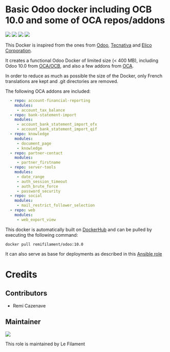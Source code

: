 # Basic Odoo docker including OCB 10.0 and some of OCA repos/addons

[![](https://images.microbadger.com/badges/image/remifilament/odoo:10.0.svg)](https://microbadger.com/images/remifilament/odoo:10.0 "Get your own image badge on microbadger.com")
[![](https://images.microbadger.com/badges/version/remifilament/odoo:10.0.svg)](https://microbadger.com/images/remifilament/odoo:10.0 "Get your own version badge on microbadger.com")
[![](https://images.microbadger.com/badges/license/remifilament/odoo:10.0.svg)](https://microbadger.com/images/remifilament/odoo:10.0 "Get your own license badge on microbadger.com")
[![](https://images.microbadger.com/badges/commit/remifilament/odoo:10.0.svg)](https://microbadger.com/images/remifilament/odoo:10.0 "Get your own commit badge on microbadger.com")

This Docker is inspired from the ones from [Odoo](https://github.com/odoo/docker), [Tecnativa](https://github.com/Tecnativa/doodba) and [Elico Corporation](https://github.com/Elico-Corp/odoo-docker).

It creates a functional Odoo Docker of limited size (< 400 MB), including Odoo 10.0 from [OCA/OCB](https://github.com/oca/ocb), and also a few addons from [OCA](https://github.com/oca).

In order to reduce as much as possible the size of the Docker, only French translations are kept and .git directories are removed.

The following OCA addons are included:
```yaml
  - repo: account-financial-reporting
    modules:
     - account_tax_balance
  - repo: bank-statement-import
    modules:
     - account_bank_statement_import_ofx
     - account_bank_statement_import_qif
  - repo: knowledge
    modules:
     - document_page
     - knowledge
  - repo: partner-contact
    modules:
     - partner_firstname
  - repo: server-tools
    modules:
     - date_range
     - auth_session_timeout
     - auth_brute_force
     - password_security
  - repo: social
    modules:
     - mail_restrict_follower_selection
  - repo: web
    modules:
     - web_export_view
```


This docker is automatically built on [DockerHub](https://hub.docker.com/r/remifilament/odoo) and can be pulled by executing the following command:
```
docker pull remifilament/odoo:10.0
```

It can also serve as base for deployments as described in this [Ansible role](https://github.com/lefilament/ansible_role_odoo_docker)


# Credits

## Contributors

* Remi Cazenave <remi-filament>


## Maintainer

[![](https://le-filament.com/img/logo-lefilament.png)](https://le-filament.com "Le Filament")

This role is maintained by Le Filament
